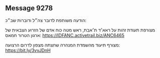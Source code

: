 ## Message 9278

הודעה משותפת לדובר צה״ל ודוברות שב״כ:

מצורפת תעודת זהות על ראא׳ד ת׳אבת, ראש מטה כוח אדם של הזרוע הצבאית של ארגון הטרור חמאס: https://IDFANC.activetrail.biz/ANC6465

מצורף תיעוד מהשמדת המנהרה שחצתה מצפון לדרום הרצועה: https://bit.ly/3vvJDnH


